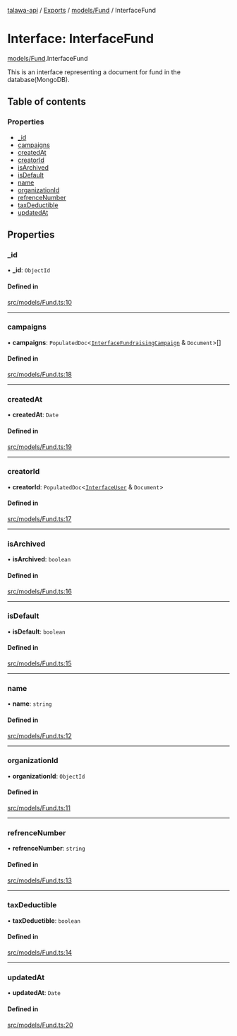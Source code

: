 [talawa-api](../README.md) / [Exports](../modules.md) / [models/Fund](../modules/models_Fund.md) / InterfaceFund

# Interface: InterfaceFund

[models/Fund](../modules/models_Fund.md).InterfaceFund

This is an interface representing a document for fund in the database(MongoDB).

## Table of contents

### Properties

- [\_id](models_Fund.InterfaceFund.md#_id)
- [campaigns](models_Fund.InterfaceFund.md#campaigns)
- [createdAt](models_Fund.InterfaceFund.md#createdat)
- [creatorId](models_Fund.InterfaceFund.md#creatorid)
- [isArchived](models_Fund.InterfaceFund.md#isarchived)
- [isDefault](models_Fund.InterfaceFund.md#isdefault)
- [name](models_Fund.InterfaceFund.md#name)
- [organizationId](models_Fund.InterfaceFund.md#organizationid)
- [refrenceNumber](models_Fund.InterfaceFund.md#refrencenumber)
- [taxDeductible](models_Fund.InterfaceFund.md#taxdeductible)
- [updatedAt](models_Fund.InterfaceFund.md#updatedat)

## Properties

### \_id

• **\_id**: `ObjectId`

#### Defined in

[src/models/Fund.ts:10](https://github.com/PalisadoesFoundation/talawa-api/blob/e5f7a9d/src/models/Fund.ts#L10)

___

### campaigns

• **campaigns**: `PopulatedDoc`\<[`InterfaceFundraisingCampaign`](models_FundraisingCampaign.InterfaceFundraisingCampaign.md) & `Document`\>[]

#### Defined in

[src/models/Fund.ts:18](https://github.com/PalisadoesFoundation/talawa-api/blob/e5f7a9d/src/models/Fund.ts#L18)

___

### createdAt

• **createdAt**: `Date`

#### Defined in

[src/models/Fund.ts:19](https://github.com/PalisadoesFoundation/talawa-api/blob/e5f7a9d/src/models/Fund.ts#L19)

___

### creatorId

• **creatorId**: `PopulatedDoc`\<[`InterfaceUser`](models_User.InterfaceUser.md) & `Document`\>

#### Defined in

[src/models/Fund.ts:17](https://github.com/PalisadoesFoundation/talawa-api/blob/e5f7a9d/src/models/Fund.ts#L17)

___

### isArchived

• **isArchived**: `boolean`

#### Defined in

[src/models/Fund.ts:16](https://github.com/PalisadoesFoundation/talawa-api/blob/e5f7a9d/src/models/Fund.ts#L16)

___

### isDefault

• **isDefault**: `boolean`

#### Defined in

[src/models/Fund.ts:15](https://github.com/PalisadoesFoundation/talawa-api/blob/e5f7a9d/src/models/Fund.ts#L15)

___

### name

• **name**: `string`

#### Defined in

[src/models/Fund.ts:12](https://github.com/PalisadoesFoundation/talawa-api/blob/e5f7a9d/src/models/Fund.ts#L12)

___

### organizationId

• **organizationId**: `ObjectId`

#### Defined in

[src/models/Fund.ts:11](https://github.com/PalisadoesFoundation/talawa-api/blob/e5f7a9d/src/models/Fund.ts#L11)

___

### refrenceNumber

• **refrenceNumber**: `string`

#### Defined in

[src/models/Fund.ts:13](https://github.com/PalisadoesFoundation/talawa-api/blob/e5f7a9d/src/models/Fund.ts#L13)

___

### taxDeductible

• **taxDeductible**: `boolean`

#### Defined in

[src/models/Fund.ts:14](https://github.com/PalisadoesFoundation/talawa-api/blob/e5f7a9d/src/models/Fund.ts#L14)

___

### updatedAt

• **updatedAt**: `Date`

#### Defined in

[src/models/Fund.ts:20](https://github.com/PalisadoesFoundation/talawa-api/blob/e5f7a9d/src/models/Fund.ts#L20)
